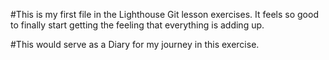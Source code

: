 #This is my first file in the Lighthouse Git lesson exercises.
It feels so good to finally start getting the feeling that everything is adding up.

#This would serve as a Diary for my journey in this exercise.
